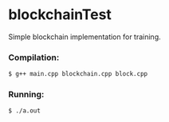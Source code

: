 # blockchainTest
Simple blockchain implementation for training.

### Compilation:

```bash
$ g++ main.cpp blockchain.cpp block.cpp
```

### Running:

```bash
$ ./a.out
```
